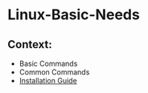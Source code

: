 # Linux-Basic-Needs

Context:
---

- Basic Commands
- Common Commands
- [Installation Guide](Installation.md)
 

